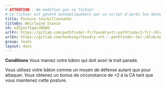 ```yaml
---
# ATTENTION : Ne modifiez pas ce fichier
# Ce fichier est généré automatiquement par un script d'après les données du module Foundry VTT officiel et de sa traduction
title: Posture tourbillonnante
titleEn: Whirlwind Stance
id: wZZyasfIqwiJBQAQ
urlFr: https://gitlab.com/pathfinder-fr/foundryvtt-pathfinder2-fr/-/blob/master/data/feats/wZZyasfIqwiJBQAQ.htm
urlEn: https://gitlab.com/hooking/foundry-vtt---pathfinder-2e/-/blob/master/packs/data/feats.db/whirlwind-stance.json
group: feats
layout: dons
---
```

**Conditions** Vous maniez votre bâton qui doit avoir le trait parade.

Vous utilisez votre bâton comme un moyen de défense autant que pour attaquer. Vous obtenez un bonus de circonstance de +2 à la CA tant que vous maintenez cette posture.


